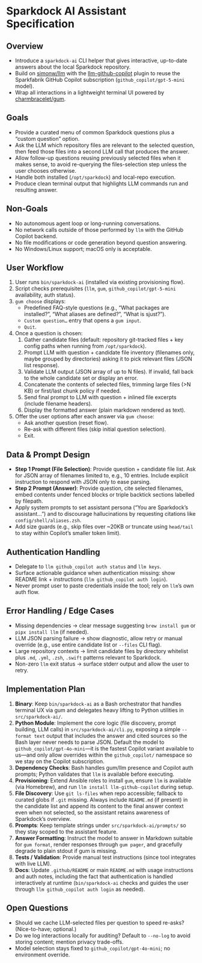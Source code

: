 # Sparkdock AI Assistant Specification

## Overview
- Introduce a `sparkdock-ai` CLI helper that gives interactive, up-to-date answers about the local Sparkdock repository.
- Build on [simonw/llm](https://github.com/simonw/llm) with the [llm-github-copilot](https://github.com/jmdaly/llm-github-copilot) plugin to reuse the Sparkfabrik GitHub Copilot subscription (`github_copilot/gpt-5-mini` model).
- Wrap all interactions in a lightweight terminal UI powered by [charmbracelet/gum](https://github.com/charmbracelet/gum).

## Goals
- Provide a curated menu of common Sparkdock questions plus a “custom question” option.
- Ask the LLM which repository files are relevant to the selected question, then feed those files into a second LLM call that produces the answer.
- Allow follow-up questions reusing previously selected files when it makes sense, to avoid re-querying the files-selection step unless the user chooses otherwise.
- Handle both installed (`/opt/sparkdock`) and local-repo execution.
- Produce clean terminal output that highlights LLM commands run and resulting answer.

## Non-Goals
- No autonomous agent loop or long-running conversations.
- No network calls outside of those performed by `llm` with the GitHub Copilot backend.
- No file modifications or code generation beyond question answering.
- No Windows/Linux support; macOS only is acceptable.

## User Workflow
1. User runs `bin/sparkdock-ai` (installed via existing provisioning flow).
2. Script checks prerequisites (`llm`, `gum`, `github_copilot/gpt-5-mini` availability, auth status).
3. `gum choose` displays:
   - Predefined FAQ-style questions (e.g., “What packages are installed?”, “What aliases are defined?”, “What is sjust?”).
   - `Custom question…` entry that opens a `gum input`.
   - `Quit`.
4. Once a question is chosen:
   1. Gather candidate files (default: repository git-tracked files + key config paths when running from `/opt/sparkdock`).
   2. Prompt LLM with question + candidate file inventory (filenames only, maybe grouped by directories) asking it to pick relevant files (JSON list response).
   3. Validate LLM output (JSON array of up to N files). If invalid, fall back to the whole candidate set or display an error.
   4. Concatenate the contents of selected files, trimming large files (>N KB) or first/last chunk policy if needed.
   5. Send final prompt to LLM with question + inlined file excerpts (include filename headers).
   6. Display the formatted answer (plain markdown rendered as text).
5. Offer the user options after each answer via `gum choose`:
   - Ask another question (reset flow).
   - Re-ask with different files (skip initial question selection).
   - Exit.

## Data & Prompt Design
- **Step 1 Prompt (File Selection)**: Provide question + candidate file list. Ask for JSON array of filenames limited to, e.g., 10 entries. Include explicit instruction to respond with JSON only to ease parsing.
- **Step 2 Prompt (Answer)**: Provide question, cite selected filenames, embed contents under fenced blocks or triple backtick sections labelled by filepath.
- Apply system prompts to set assistant persona (“You are Sparkdock’s assistant…”) and to discourage hallucinations by requesting citations like `config/shell/aliases.zsh`.
- Add size guards (e.g., skip files over ~20KB or truncate using `head/tail` to stay within Copilot’s smaller token limit).

## Authentication Handling
- Delegate to `llm github_copilot auth status` and `llm keys`.
- Surface actionable guidance when authentication missing: show README link + instructions (`llm github_copilot auth login`).
- Never prompt user to paste credentials inside the tool; rely on `llm`’s own auth flow.

## Error Handling / Edge Cases
- Missing dependencies → clear message suggesting `brew install gum` or `pipx install llm` (if needed).
- LLM JSON parsing failure → show diagnostic, allow retry or manual override (e.g., use entire candidate list or `--files` CLI flag).
- Large repository contexts → limit candidate files by directory whitelist plus `.md`, `.yml`, `.zsh`, `.swift` patterns relevant to Sparkdock.
- Non-zero `llm` exit status → surface stderr output and allow the user to retry.

## Implementation Plan
1. **Binary**: Keep `bin/sparkdock-ai` as a Bash orchestrator that handles terminal UX via gum and delegates heavy lifting to Python utilities in `src/sparkdock-ai/`.
2. **Python Module**: Implement the core logic (file discovery, prompt building, LLM calls) in `src/sparkdock-ai/cli.py`, exposing a simple `--format text` output that includes the answer and cited sources so the Bash layer never needs to parse JSON. Default the model to `github_copilot/gpt-4o-mini`—it is the fastest Copilot variant available to us—and only allow overrides within the `github_copilot/` namespace so we stay on the Copilot subscription.
3. **Dependency Checks**: Bash handles gum/llm presence and Copilot auth prompts; Python validates that `llm` is available before executing.
4. **Provisioning**: Extend Ansible roles to install `gum`, ensure `llm` is available (via Homebrew), and run `llm install llm-github-copilot` during setup.
5. **File Discovery**: Use `git ls-files` when repo accessible; fallback to curated globs if `.git` missing. Always include `README.md` (if present) in the candidate list and append its content to the final answer context even when not selected, so the assistant retains awareness of Sparkdock’s overview.
6. **Prompts**: Keep template strings under `src/sparkdock-ai/prompts/` so they stay scoped to the assistant feature.
7. **Answer Formatting**: Instruct the model to answer in Markdown suitable for `gum format`, render responses through `gum pager`, and gracefully degrade to plain stdout if gum is missing.
8. **Tests / Validation**: Provide manual test instructions (since tool integrates with live LLM).
9. **Docs**: Update `.github/README` or main `README.md` with usage instructions and auth notes, including the fact that authentication is handled interactively at runtime (`bin/sparkdock-ai` checks and guides the user through `llm github_copilot auth login` as needed).

## Open Questions
- Should we cache LLM-selected files per question to speed re-asks? (Nice-to-have; optional.)
- Do we log interactions locally for auditing? Default to `--no-log` to avoid storing content; mention privacy trade-offs.
- Model selection stays fixed to `github_copilot/gpt-4o-mini`; no environment override.
